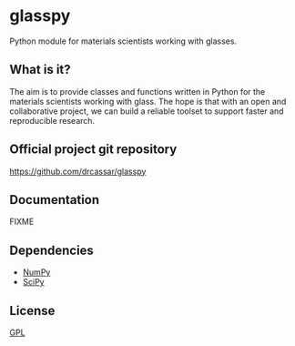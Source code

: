 # glasspy
Python module for materials scientists working with glasses.

## What is it?
The aim is to provide classes and functions written in Python for the materials scientists working with glass. The hope is that with an open and collaborative project, we can build a reliable toolset to support faster and reproducible research.

## Official project git repository
https://github.com/drcassar/glasspy

## Documentation
FIXME

## Dependencies
- [NumPy](https://www.numpy.org)
- [SciPy](https://www.scipy.org/)

## License
[GPL](LICENSE)

